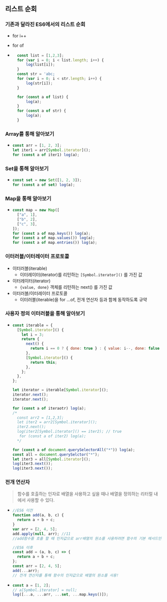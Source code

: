 ## 리스트 순회

### 기존과 달라진 ES6에서의 리스트 순회

- for i++
- for of

- ```javascript
    const list = [1,2,3];
    for (var i = 0; i < list.length; i++) {
        log(list[i]);
    }
    const str = 'abc;
    for (var i = 0; i < str.length; i++) {
        log(str[i]);
    }

    for (const a of list) {
        log(a);
    }
    for (const a of str) {
        log(a);
    }


  ```

### Array를 통해 알아보기

- ```javascript
  const arr = [1, 2, 3];
  let iter1 = arr[Symbol.iterator]();
  for (const a of iter1) log(a);
  ```

### Set을 통해 알아보기

- ```javascript
  const set = new Set([1, 2, 3]);
  for (const a of set) log(a);
  ```

### Map을 통해 알아보기

- ```javascript
  const map = new Map([
    ["a", 1],
    ["b", 2],
    ["c", 3],
  ]);
  for (const a of map.keys()) log(a);
  for (const a of map.values()) log(a);
  for (const a of map.entries()) log(a);
  ```

### 이터러블/이터레이터 프로토콜

- 이터러블(iterable)
  - 이터레이터(iterator)를 리턴하는 `[Symbol.iterator]()` 를 가진 값
- 이터레이터(iterator)
  - `{value, done}` 객체를 리턴하는 next() 를 가진 값
- 이터러블/이터레이터 프로토콜
  - 이터러블(iterable)을 for ...of, 전개 연산자 등과 함께 동작하도록 규약

### 사용자 정의 이터러블을 통해 알아보기

- ```javascript
  const iterable = {
    [Symbol.iterator]() {
      let i = 3;
      return {
        next() {
          return i == 0 ? { done: true } : { value: i--, done: false };
        },
        [Symbol.iterator]() {
          return this;
        },
      };
    },
  };

  let iterator = iterable[Symbol.iterator]();
  iterator.next();
  iterator.next();

  for (const a of iteraotr) log(a);
  /*
    const arr2 = [1,2,3];
    let iter2 = arr2[Symbol.iterator]();
    iter2.next();
    log(iter2[Symbol.iterator]() == iter2); // true
     for (const a of iter2) log(a);
    */

  for (const a of document.querySelectorAll("*")) log(a);
  const all = document.querySelctor("*");
  let iter3 = all[Symbol.iterator]();
  log(iter3.next());
  log(iter3.next());
  ```

### 전개 연산자

> 함수를 호출하는 인자로 배열을 사용하고 싶을 때나 배열을 정의하는 리터럴 내에서 사용할 수 있다.

- ```javascript
  //ES6 이전
  function add(a, b, c) {
    return a + b + c;
  }
  var arr = [2, 4, 5];
  add.apply(null, arr); //11
  //add함수를 호출 할 때 인자값으로 arr배열의 원소를 사용하려면 함수의 기본 메서드인 apply를 사용해야만 했다.

  //ES6 이후
  const add = (a, b, c) => {
    return a + b + c;
  };
  const arr = [2, 4, 5];
  add(...arr);
  // 전개 연산자를 통해 함수의 인자값으로 배열의 원소를 사용!
  ```

- ```javascript
  const a = [1, 2];
  // a[Symbol.iterator] = null;
  log([...a, ...arr, ...set, ...map.keys()]);
  ```
